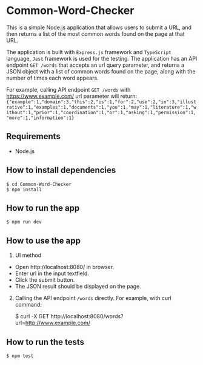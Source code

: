 # Common-Word-Checker
This is a simple Node.js application that allows users to submit a URL, and then returns a list of the most common words found on the page at that URL.

The application is built with `Express.js` framework and `TypeScript` language, `Jest` framework is used for the testing. The application has an API endpoint `GET /words` that accepts an url query parameter, and returns a JSON object with a list of common words found on the page, along with the number of times each word appears.

For example, calling API endpoint `GET /words` with https://www.example.com/ url parameter will return:
`{"example":1,"domain":3,"this":2,"is":1,"for":2,"use":2,"in":3,"illustrative":1,"examples":1,"documents":1,"you":1,"may":1,"literature":1,"without":1,"prior":1,"coordination":1,"or":1,"asking":1,"permission":1,"more":1,"information":1}`

## Requirements

 * Node.js

## How to install dependencies

	$ cd Common-Word-Checker
	$ npm install

## How to run the app

	$ npm run dev

## How to use the app

1) UI method

* Open http://localhost:8080/ in browser.
* Enter url in the input textfield.
* Click the submit button.
* The JSON result should be displayed on the page.

2) Calling the API endpoint `/words` directly. For example, with curl command:

	$ curl -X GET http://localhost:8080/words?url=http://www.example.com/

## How to run the tests

	$ npm test
